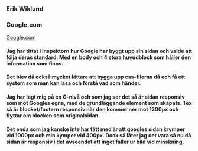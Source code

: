 ### Erik Wiklund

### Google.com


[Google.com](https://www.google.com "Google's Hemsida")

#### Jag har tittat i inspektorn hur Google har byggt upp sin sidan och valde att följa deras standard. Med en body och 4 stora huvudblock som håller den information som finns.

#### Det blev då också mycket lättare att bygga upp css-filerna då och få ett system som man kan läsa och förstå vad som händer.

#### Jag har lagt mig på en G-nivå och som jag ser det så är sidan responsiv som mot Googles egna, med de grundläggande element som skapats. Tex så är blocket/footern responsiv när den kommer ner mot 1200px och flyttar om blocken som originalsidan.

#### Det enda som jag kanske inte har fått med är att googles sidan krymper vid 1000px och min kymper vid 400px. Dock så låter jag det vara så nu då sidan är responsiv i det avseendet att inget faller ur bild vid minskning.